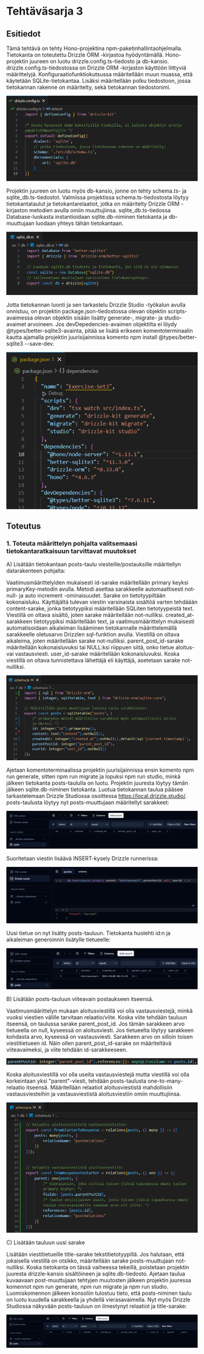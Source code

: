 # Tehtäväsarja 3

## Esitiedot

Tämä tehtävä on tehty Hono-projektina npm-paketinhallintaohjelmalla. Tietokanta on toteutettu Drizzle ORM -kirjastoa hyödyntämällä. Hono-projektin juureen on luotu drizzle.config.ts-tiedosto ja db-kansio. drizzle.config.ts-tiedostossa on Drizzle ORM -kirjaston käyttöön liittyviä määrittelyjä. Konfiguraatiofunktiokutsussa määritellään muun muassa, että käytetään SQLite-tietokantaa. Lisäksi määritellään polku tiedostoon, jossa tietokannan rakenne on määritelty, sekä tietokannan tiedostonimi.

![alt text](./images/image-1.png)

Projektin juureen on luotu myös db-kansio, jonne on tehty schema.ts- ja sqlite_db.ts-tiedostot. Valmiissa projektissa schema.ts-tiedostosta löytyy tietokantataulut ja tietokantarelaatiot, jotka on määritelty Drizzle ORM -kirjaston metodien avulla omiin muuttujiinsa. sqlite_db.ts-tiedossa Database-luokasta instantioidaan sqlite.db-niminen tietokanta ja db-muuttujaan luodaan yhteys tähän tietokantaan.

![alt text](./images/image-2.png)

Jotta tietokannan luonti ja sen tarkastelu Drizzle Studio -työkalun avulla onnistuu, on projektin package.json-tiedostossa olevan objektin scripts-avaimessa olevan objektin sisään lisätty generate-, migrate- ja studio-avaimet arvoineen. Jos devDepedencies-avaimen objektilta ei löydy @types/better-sqlite3-avainta, pitää se lisätä erikseen komentoterminaalin kautta ajamalla projektin juurisijainnissa komento npm install @types/better-sqlite3 --save-dev.

![alt text](./images/image-3.png)

## Toteutus
### 1. Toteuta määrittelyn pohjalta valitsemaasi tietokantaratkaisuun tarvittavat muutokset

A) Lisätään tietokantaan posts-taulu viesteille/postauksille määritellyn datarakenteen pohjalta:

Vaatimusmäärittelyiden mukaisesti id-sarake määritellään primary keyksi primaryKey-metodin avulla. Metodi asettaa sarakkeelle automaattisesti not-null- ja auto increment -ominaisuudet. Sarake on tietotyypiltään kokonaisluku. Käyttäjältä tulevan viestin varsinaista sisältöä varten tehdäään content-sarake, jonka tietotyypiksi määritellään SQLiten tietotyypeistä text. Viestillä on oltava sisältö, joten sarake määritellään not-nulliksi. created_at-sarakkeen tietotyypiksi määritellään text, ja vaatimusmäärittelyn mukaisesti automatisoidaan aikaleiman lisääminen tietokannalle määrittelemällä sarakkeelle oletusarvo Drizzlen sql-funktion avulla. Viestillä on oltava aikaleima, joten määritellään sarake not-nulliksi. parent_post_id-sarake määritellään kokonaisluvuksi tai NULL:ksi riippuen siitä, onko tietue aloitus- vai vastausviesti. user_id-sarake määritellään kokonaisluvuksi. Koska viestillä on oltava tunnistettava lähettäjä eli käyttäjä, asetetaan sarake not-nulliksi.

![alt text](image.png)

Ajetaan komentoterminaalissa projektin juurisijainnissa ensin komento npm run generate, sitten npm run migrate ja lopuksi npm run studio, minkä jälkeen tietokanta posts-taululla on luotu. Projektin juuresta löytyy tämän jälkeen sqlite.db-niminen tietokanta. Luotua tietokannan taulua pääsee tarkastelemaan Drizzle Studiossa osoittessa https://local.drizzle.studio/. posts-taulusta löytyy nyt posts-muuttujaan määritellyt sarakkeet:

![alt text](image-1.png)

Suoritetaan viestin lisäävä INSERT-kysely Drizzle runnerissa:

![alt text](image-2.png)

Uusi tietue on nyt lisätty posts-tauluun. Tietokanta huolehti id:n ja aikaleiman generoinnin lisätylle tietueelle:

![alt text](image-3.png)

B) Lisätään posts-tauluun viiteavain postaukseen itseensä. 

Vaatimusmäärittelyn mukaan aloitusviestillä voi olla vastausviestejä, minkä vuoksi viestien välille tarvitaan relaatio/viite. Koska viite tehdään tauluun itseensä, on taulussa sarake parent_post_id. Jos tämän sarakkeen arvo tietueella on null, kyseessä on aloitusviesti. Jos tietueelta löytyy sarakkeen kohdasta arvo, kyseessä on vastausviesti. Sarakkeen arvo on silloin toisen viestitietueen id. Näin ollen parent_post_id-sarake on määriteltävä viiteavaimeksi, ja viite tehdään id-sarakkeeseen. 

![alt text](image-4.png)

Koska aloitusviestillä voi olla useita vastausviestejä mutta viestillä voi olla korkeintaan yksi "parent"-viesti, tehdään posts-taulusta one-to-many-relaatio itseensä. Määritellään relaatiot aloitusviestistä mahdollisiin vastausviesteihin ja vastausviestistä aloitusviestiin omiin muuttujiinsa.

![alt text](image-5.png)

C) Lisätään tauluun uusi sarake

Lisätään viestitietueille title-sarake tekstitietotyypillä. Jos halutaan, että jokaisella viestillä on otsikko, määritellään sarake posts-muuttujaan not-nulliksi. Koska tietokanta on tässä vaiheessa tekeillä, poistetaan projektin juuresta drizzle-kansio sisältöineen ja sqlite.db-tiedosto. Ajetaan taulua kuvaavaan post-muuttujaan tehtyjen muutosten jälkeen projektin juuressa komennot npm run generate, npm run migrate ja npm run studio. Luomiskomennon jälkeen konsoliin tulostuu tieto, että posts-niminen taulu on luotu kuudella sarakkeella ja yhdellä vierasavaimella. Nyt myös Drizzle Studiossa näkyvään posts-tauluun on ilmestynyt relaatiot ja title-sarake:

![alt text](image-6.png)

